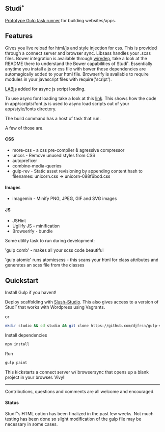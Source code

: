 ## Studi˚

[Prototype Gulp task runner](http://studio.dennisjefferson.com) for building websites/apps. 

## Features

Gives you live reload for html/js and style injection for css. This is provided through a connect server and browser sync. Libsass handles your .scss files. Bower integration is available through [wiredep](https://github.com/taptapship/wiredep), take a look at the README there to understand the Bower capabilities of Studi˚. Essentially anytime you install a js or css file with bower those dependencies are automagically added to your html file. Browserify is available to require modules in your javascript files with require('script').

[LABjs](http://labjs.com/) added for async js script loading. 

To use async font loading take a look at this [link](http://bdadam.com/blog/loading-webfonts-with-high-performance.html). This shows how the code in app/scripts/font.js is used to async load scripts out of your app/style/fonts directory. 

The build command has a host of task that run. 

A few of those are. 

#### CSS

- more-css - a css pre-compiler & agressive compressor
- uncss - Remove unused styles from CSS
- autoprefixer
- combine-media-queries
- gulp-rev - Static asset revisioning by appending content hash to filenames: unicorn.css → unicorn-098f6bcd.css


#### Images

- imagemin - Minify PNG, JPEG, GIF and SVG images


#### JS

- JSHint
- Ugilify JS - minification
- Browserify - bundle 

Some utility task to run during development: 

'gulp comb' - makes all your scss code beautiful

'gulp atomic' runs atomicscss - this scans your html for class attributes and generates an scss file from the classes


## Quickstart

Install Gulp if you havent! 

Deploy scaffolding with [Slush-Studio](https://github.com/djfrsn/slush-studio). This also gives access to a version of Studi˚ that works with Wordpress using Vagrants.

or

```sh
mkdir studio && cd studio && git clone https://github.com/djfrsn/gulp-studio.git .
```

Install dependencies

```sh
npm install
```

Run

```sh
gulp paint
```
This kickstarts a connect server w/ browsersync that opens up a blank project in your browser. Vivy!


---

Contributions, questions and comments are all welcome and encouraged.


#### Status

Studi˚'s HTML option has been finalized in the past few weeks. Not much testing has been done so slight modification of the gulp file may be necessary in some cases.
